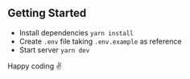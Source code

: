 ## Getting Started

- Install dependencies `yarn install`
- Create `.env` file taking `.env.example` as reference
- Start server `yarn dev`

Happy coding :v:
